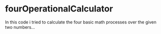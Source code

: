 # fourOperationalCalculator
In this code i tried to calculate the four basic math processes over the given two numbers...

